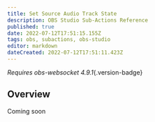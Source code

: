 ```yaml
---
title: Set Source Audio Track State
description: OBS Studio Sub-Actions Reference
published: true
date: 2022-07-12T17:51:15.155Z
tags: obs, subactions, obs-studio
editor: markdown
dateCreated: 2022-07-12T17:51:11.423Z
---
```


*Requires obs-websocket 4.9.1*{.version-badge}

## Overview

Coming soon